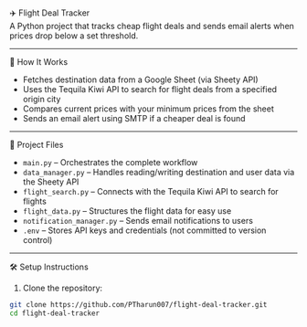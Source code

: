 ✈️ Flight Deal Tracker  
A Python project that tracks cheap flight deals and sends email alerts when prices drop below a set threshold.

---

🚀 How It Works  
- Fetches destination data from a Google Sheet (via Sheety API)  
- Uses the Tequila Kiwi API to search for flight deals from a specified origin city  
- Compares current prices with your minimum prices from the sheet  
- Sends an email alert using SMTP if a cheaper deal is found  

---

📁 Project Files  
- `main.py` – Orchestrates the complete workflow  
- `data_manager.py` – Handles reading/writing destination and user data via the Sheety API  
- `flight_search.py` – Connects with the Tequila Kiwi API to search for flights  
- `flight_data.py` – Structures the flight data for easy use  
- `notification_manager.py` – Sends email notifications to users  
- `.env` – Stores API keys and credentials (not committed to version control)  

---

🛠️ Setup Instructions  
1. Clone the repository:  
```bash
git clone https://github.com/PTharun007/flight-deal-tracker.git
cd flight-deal-tracker

